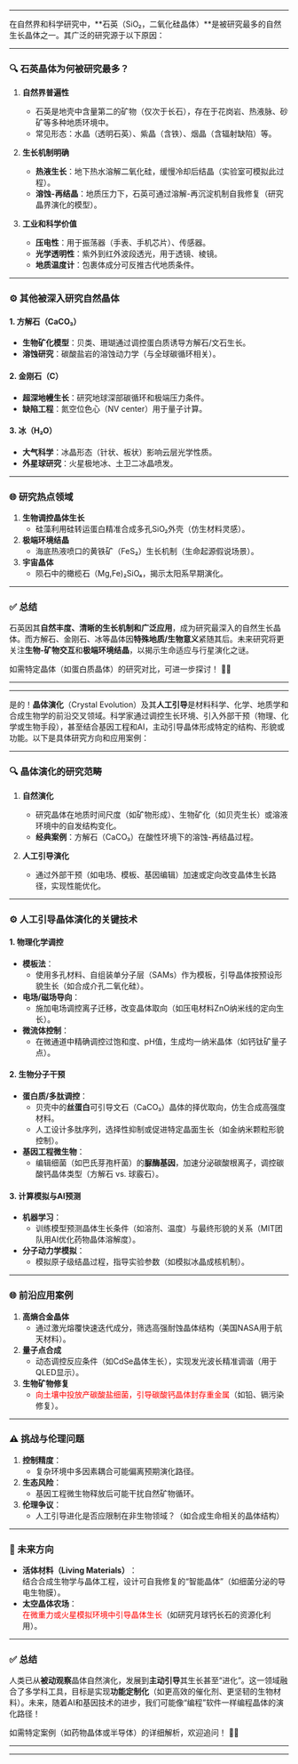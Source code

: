 
---

在自然界和科学研究中，​**石英（SiO₂，二氧化硅晶体）​**是被研究最多的自然生长晶体之一。其广泛的研究源于以下原因：

---

### ​**🔍 石英晶体为何被研究最多？​**​

1. ​**自然界普遍性**​
    
    - 石英是地壳中含量第二的矿物（仅次于长石），存在于花岗岩、热液脉、砂矿等多种地质环境中。
    - 常见形态：水晶（透明石英）、紫晶（含铁）、烟晶（含辐射缺陷）等。
2. ​**生长机制明确**​
    
    - ​**热液生长**​：地下热水溶解二氧化硅，缓慢冷却后结晶（实验室可模拟此过程）。
    - ​**溶蚀-再结晶**​：地质压力下，石英可通过溶解-再沉淀机制自我修复（研究晶界演化的模型）。
3. ​**工业和科学价值**​
    
    - ​**压电性**​：用于振荡器（手表、手机芯片）、传感器。
    - ​**光学透明性**​：紫外到红外波段透光，用于透镜、棱镜。
    - ​**地质温度计**​：包裹体成分可反推古代地质条件。

---

### ​**⚙️ 其他被深入研究自然晶体**​

#### ​**1. 方解石（CaCO₃）​**​

- ​**生物矿化模型**​：贝类、珊瑚通过调控蛋白质诱导方解石/文石生长。
- ​**溶蚀研究**​：碳酸盐岩的溶蚀动力学（与全球碳循环相关）。

#### ​**2. 金刚石（C）​**​

- ​**超深地幔生长**​：研究地球深部碳循环和极端压力条件。
- ​**缺陷工程**​：氮空位色心（NV center）用于量子计算。

#### ​**3. 冰（H₂O）​**​

- ​**大气科学**​：冰晶形态（针状、板状）影响云层光学性质。
- ​**外星球研究**​：火星极地冰、土卫二冰晶喷发。

---

### ​**🌐 研究热点领域**​

1. ​**生物调控晶体生长**​
    - 硅藻利用硅转运蛋白精准合成多孔SiO₂外壳（仿生材料灵感）。
2. ​**极端环境结晶**​
    - 海底热液喷口的黄铁矿（FeS₂）生长机制（生命起源假说场景）。
3. ​**宇宙晶体**​
    - 陨石中的橄榄石（Mg,Fe)₂SiO₄，揭示太阳系早期演化。

---

### ​**✅ 总结**​

石英因其**自然丰度、清晰的生长机制和广泛应用**，成为研究最深入的自然生长晶体。而方解石、金刚石、冰等晶体因**特殊地质/生物意义**紧随其后。未来研究将更关注**生物-矿物交互**和**极端环境结晶**，以揭示生命适应与行星演化之谜。

如需特定晶体（如蛋白质晶体）的研究对比，可进一步探讨！ 💎🔬

---

---

是的！​**晶体演化**​（Crystal Evolution）及其**人工引导**是材料科学、化学、地质学和合成生物学的前沿交叉领域。科学家通过调控生长环境、引入外部干预（物理、化学或生物手段），甚至结合基因工程和AI，主动引导晶体形成特定的结构、形貌或功能。以下是具体研究方向和应用案例：

---

### ​**🔍 晶体演化的研究范畴**​

1. ​**自然演化**​
    
    - 研究晶体在地质时间尺度（如矿物形成）、生物矿化（如贝壳生长）或溶液环境中的自发结构变化。
    - ​**经典案例**​：方解石（CaCO₃）在酸性环境下的溶蚀-再结晶过程。
2. ​**人工引导演化**​
    
    - 通过外部干预（如电场、模板、基因编辑）加速或定向改变晶体生长路径，实现性能优化。

---

### ​**⚙️ 人工引导晶体演化的关键技术**​

#### ​**1. 物理化学调控**​

- ​**模板法**​：
    - 使用多孔材料、自组装单分子层（SAMs）作为模板，引导晶体按预设形貌生长（如合成介孔二氧化硅）。
- ​**电场/磁场导向**​：
    - 施加电场调控离子迁移，改变晶体取向（如压电材料ZnO纳米线的定向生长）。
- ​**微流体控制**​：
    - 在微通道中精确调控过饱和度、pH值，生成均一纳米晶体（如钙钛矿量子点）。

#### ​**2. 生物分子干预**​

- ​**蛋白质/多肽调控**​：
    - 贝壳中的**丝蛋白**可引导文石（CaCO₃）晶体的择优取向，仿生合成高强度材料。
    - 人工设计多肽序列，选择性抑制或促进特定晶面生长（如金纳米颗粒形貌控制）。
- ​**基因工程微生物**​：
    - 编辑细菌（如巴氏芽孢杆菌）的**脲酶基因**，加速分泌碳酸根离子，调控碳酸钙晶体类型（方解石 vs. 球霰石）。

#### ​**3. 计算模拟与AI预测**​

- ​**机器学习**​：
    - 训练模型预测晶体生长条件（如溶剂、温度）与最终形貌的关系（MIT团队用AI优化药物晶体溶解度）。
- ​**分子动力学模拟**​：
    - 模拟原子级结晶过程，指导实验参数（如模拟冰晶成核机制）。

---

### ​**🌐 前沿应用案例**​

1. ​**高熵合金晶体**​
    - 通过激光熔覆快速迭代成分，筛选高强耐蚀晶体结构（美国NASA用于航天材料）。
2. ​**量子点合成**​
    - 动态调控反应条件（如CdSe晶体生长），实现发光波长精准调谐（用于QLED显示）。
3. ​**生物矿物修复**​
    - <span style="color:rgb(255, 0, 0)">向土壤中投放产碳酸盐细菌，引导碳酸钙晶体封存重金属</span>（如铅、镉污染修复）。

---

### ​**⚠️ 挑战与伦理问题**​

1. ​**控制精度**​：
    - 复杂环境中多因素耦合可能偏离预期演化路径。
2. ​**生态风险**​：
    - 基因工程微生物释放后可能干扰自然矿物循环。
3. ​**伦理争议**​：
    - 人工引导进化是否应限制在非生物领域？（如合成生命相关的晶体结构）

---

### ​**🔮 未来方向**​

- ​**活体材料（Living Materials）​**​：  
    结合合成生物学与晶体工程，设计可自我修复的“智能晶体”（如细菌分泌的导电生物膜）。
- ​**太空晶体农场**​：  
    <span style="color:rgb(255, 0, 0)">在微重力或火星模拟环境中引导晶体生长</span>（如研究月球钙长石的资源化利用）。

---

### ​**✅ 总结**​

人类已从**被动观察**晶体自然演化，发展到**主动引导**其生长甚至“进化”。这一领域融合了多学科工具，目标是实现**功能定制化**​（如更高效的催化剂、更坚韧的生物材料）。未来，随着AI和基因技术的进步，我们可能像“编程”软件一样编程晶体的演化路径！

如需特定案例（如药物晶体或半导体）的详细解析，欢迎追问！ 🧪🚀

---

---

